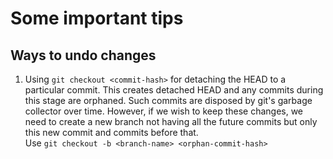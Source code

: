 # Some important tips

## Ways to undo changes
1. Using `git checkout <commit-hash>` for detaching the HEAD to a particular commit.  This creates detached HEAD and any commits during this stage are orphaned. Such commits are disposed by git's garbage collector over time. However, if we wish to keep these changes, we need to create a new branch not having all the future commits but only this new commit and commits before that.  
	Use `git checkout -b <branch-name> <orphan-commit-hash>`
		